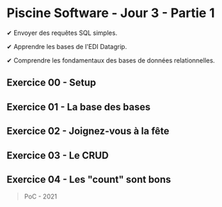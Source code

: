 # Piscine Software - Jour 3 - Partie 1

✔ Envoyer des requêtes SQL simples.

✔ Apprendre les bases de l'EDI Datagrip.

✔ Comprendre les fondamentaux des bases de données relationnelles.

## Exercice 00 - Setup

## Exercice 01 - La base des bases

## Exercice 02 - Joignez-vous à la fête

## Exercice 03 - Le CRUD

## Exercice 04 - Les "count" sont bons

> PoC - 2021

